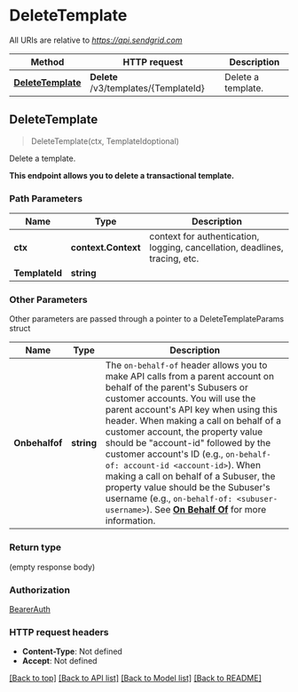 # DeleteTemplate

All URIs are relative to *https://api.sendgrid.com*

Method | HTTP request | Description
------------- | ------------- | -------------
[**DeleteTemplate**](DeleteTemplate.md#DeleteTemplate) | **Delete** /v3/templates/{TemplateId} | Delete a template.



## DeleteTemplate

> DeleteTemplate(ctx, TemplateIdoptional)

Delete a template.

**This endpoint allows you to delete a transactional template.**

### Path Parameters


Name | Type | Description
------------- | ------------- | -------------
**ctx** | **context.Context** | context for authentication, logging, cancellation, deadlines, tracing, etc.
**TemplateId** | **string** | 

### Other Parameters

Other parameters are passed through a pointer to a DeleteTemplateParams struct


Name | Type | Description
------------- | ------------- | -------------
**Onbehalfof** | **string** | The `on-behalf-of` header allows you to make API calls from a parent account on behalf of the parent's Subusers or customer accounts. You will use the parent account's API key when using this header. When making a call on behalf of a customer account, the property value should be \"account-id\" followed by the customer account's ID (e.g., `on-behalf-of: account-id <account-id>`). When making a call on behalf of a Subuser, the property value should be the Subuser's username (e.g., `on-behalf-of: <subuser-username>`). See [**On Behalf Of**](https://docs.sendgrid.com/api-reference/how-to-use-the-sendgrid-v3-api/on-behalf-of) for more information.

### Return type

 (empty response body)

### Authorization

[BearerAuth](../README.md#BearerAuth)

### HTTP request headers

- **Content-Type**: Not defined
- **Accept**: Not defined

[[Back to top]](#) [[Back to API list]](../README.md#documentation-for-api-endpoints)
[[Back to Model list]](../README.md#documentation-for-models)
[[Back to README]](../README.md)

